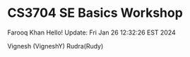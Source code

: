 # CS3704 SE Basics Workshop
Farooq Khan
Hello!
 Update: Fri Jan 26 12:32:26 EST 2024

Vignesh (VigneshY)
Rudra(Rudy)
